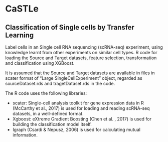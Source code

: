 # CaSTLe
## Classification of Single cells by Transfer Learning

Label cells in an Single cell RNA sequencing (scRNA-seq) experiment, using knowledge learnt from other experiments on similar cell types.
R code for loading the Source and Target datasets, feature selection, transformation and classification using XGBoost.
  
It is assumed that the Source and Target datasets are available in files in scater format of “Large SingleCellExperiment” object, regarded as sourceDataset.rds and tragetDataset.rds in the code.

The R code uses the following libraries:
  * scater: Single-cell analysis toolkit for gene expression data in R (McCarthy et al., 2017) is used for loading and reading scRNA-seq datasets, in a well-defined format.
  * Xgboost: eXtreme Gradient Boosting (Chen et al. , 2017) is used for building the classification model itself.
  * Igraph (Csardi & Nepusz, 2006) is used for calculating mutual information.

